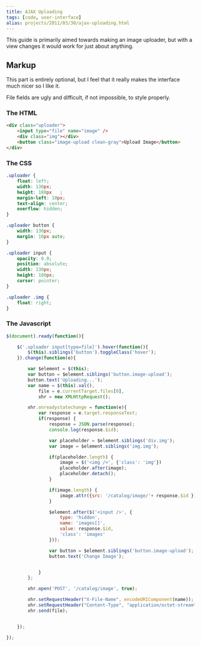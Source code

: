 ```yaml
---
title: AJAX Uploading
tags: [code, user-interface]
alias: projects/2011/03/30/ajax-uploading.html
---
```


This guide is primarily aimed towards making an image uploader, but with a view changes it would work for just about anything.

## Markup

This part is entirely optional, but I feel that it really makes the interface much nicer so I like it.

File fields are ugly and difficult, if not impossible, to style properly.

### The HTML

```html
<div class="uploader">
	<input type="file" name="image" />
	<div class="img"></div>
	<button class="image-upload clean-gray">Upload Image</button>
</div>
```

### The CSS

```css
.uploader {
	float: left;
	width: 130px;
	height: 180px	;
	margin-left: 10px;
	text-align: center;
	overflow: hidden;
}

.uploader button {
	width: 130px;
	margin: 10px auto;
}

.uploader input {
	opacity: 0.0;
	position: absolute;
	width: 130px;
	height: 180px;
	cursor: pointer;
}

.uploader .img {
	float: right;
}
```

### The Javascript

```javascript
$(document).ready(function(){

	$('.uploader input[type=file]').hover(function(){
		$(this).siblings('button').toggleClass('hover');
	}).change(function(e){

		var $element = $(this);
		var button = $element.siblings('button.image-upload');
		button.text('Uploading...');
		var name = $(this).val(),
			file = e.currentTarget.files[0],
			xhr = new XMLHttpRequest();

		xhr.onreadystatechange = function(e){
			var response = e.target.responseText;
			if(response) {
				response = JSON.parse(response);
				console.log(response.$id);

				var placeholder = $element.siblings('div.img');
				var image = $element.siblings('img.img');

				if(placeholder.length) {
					image = $('<img />', {'class': 'img'})
					placeholder.after(image);
					placeholder.detach();
				}

				if(image.length) {
					image.attr({src: '/catalog/image/'+ response.$id });
				}

				$element.after($('<input />', {
					type: 'hidden',
					name: 'images[]',
					value: response.$id,
					'class': 'images'
				}));

				var button = $element.siblings('button.image-upload');
				button.text('Change Image');


			}	
		}; 

		xhr.open('POST', '/catalog/image', true);

		xhr.setRequestHeader("X-File-Name", encodeURIComponent(name));
		xhr.setRequestHeader("Content-Type", "application/octet-stream");
		xhr.send(file);


	});

});
```